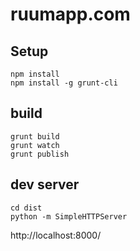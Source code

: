 # ruumapp.com

## Setup
    npm install
    npm install -g grunt-cli

## build
    grunt build
    grunt watch
    grunt publish

## dev server
    cd dist
    python -m SimpleHTTPServer

http://localhost:8000/
